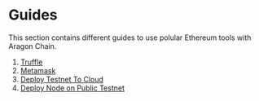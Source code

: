 <!--
order: false
parent:
  order: 5
-->

# Guides

This section contains different guides to use polular Ethereum tools with Aragon Chain.

1. [Truffle](./truffle.md)
2. [Metamask](./metamask.md)
3. [Deploy Testnet To Cloud](./testnet_on_cloud.md)
4. [Deploy Node on Public Testnet](./deploy_node_on_public_testnet.md)
